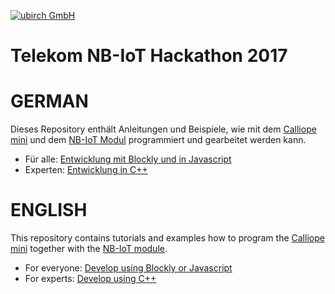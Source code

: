 [![ubirch GmbH](https://www.ubirch.com/wp-content/uploads/2016/02/ubirch.png)](https://ubirch.com)

# Telekom NB-IoT Hackathon 2017

# GERMAN
Dieses Repository enthält Anleitungen und Beispiele, wie mit dem [Calliope mini](https://calliope.cc) und dem [NB-IoT
Modul](http://www.quectel.com/product/bc95.htm) programmiert und gearbeitet werden kann.

- Für alle: [Entwicklung mit Blockly und in Javascript](de-pxt-development.md)
- Experten: [Entwicklung in C++](de-cpp-development.md)

# ENGLISH

This repository contains tutorials and examples how to program the [Calliope mini](https://calliope.cc)  together
with the [NB-IoT module](http://www.quectel.com/product/bc95.htm).

- For everyone: [Develop using Blockly or Javascript](en-pxt-development.md)
- For experts: [Develop using C++](en-cpp-development.md)
